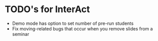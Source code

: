 # TODO's for InterAct

* Demo mode has option to set number of pre-run students
* Fix moving-related bugs that occur when you remove slides from a seminar